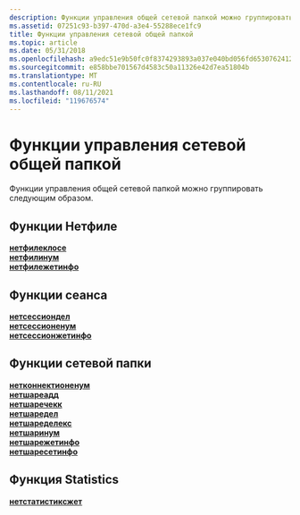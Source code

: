 ```yaml
---
description: Функции управления общей сетевой папкой можно группировать следующим образом.
ms.assetid: 07251c93-b397-470d-a3e4-55288ece1fc9
title: Функции управления сетевой общей папкой
ms.topic: article
ms.date: 05/31/2018
ms.openlocfilehash: a9edc51e9b50fc0f8374293893a037e040bd056fd653076241286f55b0f4aae2
ms.sourcegitcommit: e858bbe701567d4583c50a11326e42d7ea51804b
ms.translationtype: MT
ms.contentlocale: ru-RU
ms.lasthandoff: 08/11/2021
ms.locfileid: "119676574"
---
```

# <a name="network-share-management-functions"></a>Функции управления сетевой общей папкой

Функции управления общей сетевой папкой можно группировать следующим образом.

## <a name="netfile-functions"></a>Функции Нетфиле

<dl>

[**нетфилеклосе**](/windows/desktop/api/Lmshare/nf-lmshare-netfileclose)  
[**нетфилинум**](/windows/desktop/api/Lmshare/nf-lmshare-netfileenum)  
[**нетфилежетинфо**](/windows/desktop/api/Lmshare/nf-lmshare-netfilegetinfo)  
</dl>

## <a name="session-functions"></a>Функции сеанса

<dl>

[**нетсессиондел**](/windows/desktop/api/Lmshare/nf-lmshare-netsessiondel)  
[**нетсессионенум**](/windows/desktop/api/Lmshare/nf-lmshare-netsessionenum)  
[**нетсессионжетинфо**](/windows/desktop/api/Lmshare/nf-lmshare-netsessiongetinfo)  
</dl>

## <a name="network-share-functions"></a>Функции сетевой папки

<dl>

[**нетконнектионенум**](/windows/desktop/api/Lmshare/nf-lmshare-netconnectionenum)  
[**нетшареадд**](/windows/desktop/api/Lmshare/nf-lmshare-netshareadd)  
[**нетшаречекк**](/windows/desktop/api/Lmshare/nf-lmshare-netsharecheck)  
[**нетшаредел**](/windows/desktop/api/Lmshare/nf-lmshare-netsharedel)  
[**нетшаределекс**](/windows/desktop/api/Lmshare/nf-lmshare-netsharedelex)  
[**нетшаринум**](/windows/desktop/api/Lmshare/nf-lmshare-netshareenum)  
[**нетшарежетинфо**](/windows/desktop/api/Lmshare/nf-lmshare-netsharegetinfo)  
[**нетшаресетинфо**](/windows/desktop/api/Lmshare/nf-lmshare-netsharesetinfo)  
</dl>

## <a name="statistics-function"></a>Функция Statistics

<dl>

[**нетстатистиксжет**](/windows/desktop/api/Lmstats/nf-lmstats-netstatisticsget)  
</dl>

 

 



